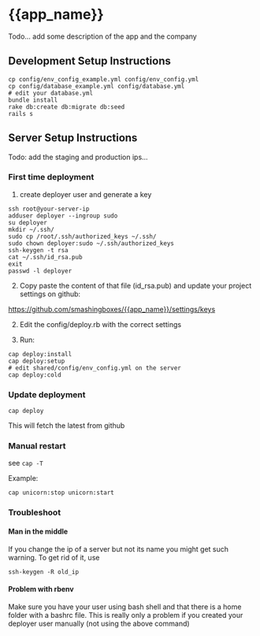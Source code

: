 # {{app_name}}
Todo... add some description of the app and the company

## Development Setup Instructions
```shell
cp config/env_config_example.yml config/env_config.yml
cp config/database_example.yml config/database.yml
# edit your database.yml
bundle install
rake db:create db:migrate db:seed
rails s
```

## Server Setup Instructions
Todo: add the staging and production ips...

### First time deployment

1) create deployer user and generate a key
```
ssh root@your-server-ip
adduser deployer --ingroup sudo
su deployer
mkdir ~/.ssh/
sudo cp /root/.ssh/authorized_keys ~/.ssh/
sudo chown deployer:sudo ~/.ssh/authorized_keys
ssh-keygen -t rsa
cat ~/.ssh/id_rsa.pub
exit
passwd -l deployer
```

2) Copy paste the content of that file (id_rsa.pub) and update your project settings on github:

https://github.com/smashingboxes/{{app_name}}/settings/keys


2) Edit the config/deploy.rb with the correct settings

3) Run:
```
cap deploy:install
cap deploy:setup
# edit shared/config/env_config.yml on the server
cap deploy:cold
```


### Update deployment
```
cap deploy
```
This will fetch the latest from github

### Manual restart
see `cap -T`

Example:
```
cap unicorn:stop unicorn:start
```

### Troubleshoot

#### Man in the middle
If you change the ip of a server but not its name you might get such warning. To get rid of it, use
```
ssh-keygen -R old_ip
```

#### Problem with rbenv
Make sure you have your user using bash shell and that there is a home folder with a bashrc file. This is really only a problem if you created your deployer user manually (not using the above command)

